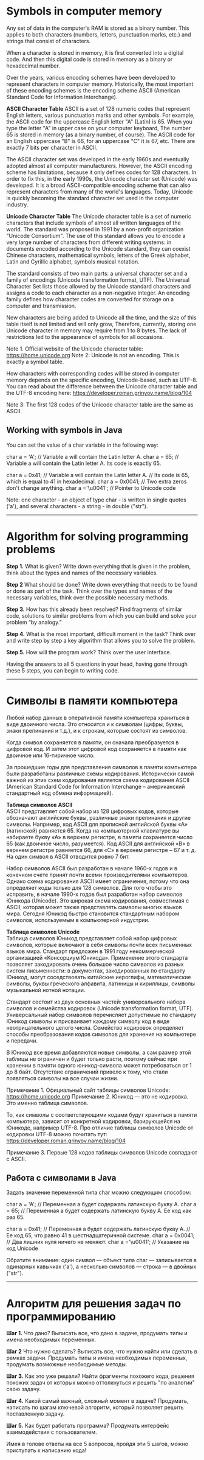 # Symbols in computer memory
Any set of data in the computer's RAM is stored as a binary number.
This applies to both characters (numbers, letters, punctuation marks, etc.) and strings that consist of characters.

When a character is stored in memory, it is first converted into a digital code.
And then this digital code is stored in memory as a binary or hexadecimal number.

Over the years, various encoding schemes have been developed to represent characters in computer memory.
Historically, the most important of these encoding schemes is the encoding scheme
ASCII (American Standard Code for Information Interchange).

**ASCII Character Table**
ASCII is a set of 128 numeric codes that represent English letters,
various punctuation marks and other symbols.
For example, the ASCII code for the uppercase English letter "A" (Latin) is 65.
When you type the letter "A" in upper case on your computer keyboard,
The number 65 is stored in memory (as a binary number, of course).
The ASCII code for an English uppercase "B" is 66, for an uppercase "C" it is 67, etc.
There are exactly 7 bits per character in ASCII.

The ASCII character set was developed in the early 1960s and eventually adopted
almost all computer manufacturers. However, the ASCII encoding scheme has limitations,
because it only defines codes for 128 characters. In order to fix this,
in the early 1990s, the Unicode character set (Unicode) was developed.
It is a broad ASCII-compatible encoding scheme that can also represent characters from many of the world's languages.
Today, Unicode is quickly becoming the standard character set used in the computer industry.

**Unicode Character Table**
The Unicode character table is a set of numeric characters that include
symbols of almost all written languages of the world. The standard was proposed in 1991 by a non-profit organization
"Unicode Consortium". The use of this standard allows you to encode a very large number of characters
from different writing systems: in documents encoded according to the Unicode standard, they can coexist
Chinese characters, mathematical symbols, letters of the Greek alphabet, Latin and Cyrillic alphabet, symbols
musical notation.

The standard consists of two main parts: a universal character set and a family of encodings
(Unicode transformation format, UTF). The Universal Character Set lists those allowed by the Unicode standard
characters and assigns a code to each character as a non-negative integer.
An encoding family defines how character codes are converted for storage on a computer and transmission.

New characters are being added to Unicode all the time, and the size of this table itself is not limited and will only grow,
Therefore, currently, storing one Unicode character in memory may require from 1 to 8 bytes.
The lack of restrictions led to the appearance of symbols for all occasions.

Note 1. Official website of the Unicode character table: https://home.unicode.org
Note 2: Unicode is not an encoding. This is exactly a symbol table.

How characters with corresponding codes will be stored in computer memory depends on the specific encoding,
Unicode-based, such as UTF-8.
You can read about the difference between the Unicode character table and the UTF-8 encoding here: https://developer.roman.grinyov.name/blog/104

Note 3: The first 128 codes of the Unicode character table are the same as ASCII.

## Working with symbols in Java

You can set the value of a char variable in the following way:

char a = 'A'; // Variable a will contain the Latin letter A.
char a = 65; // Variable a will contain the Latin letter A. Its code is exactly 65.

char a = 0x41; // Variable a will contain the Latin letter A. // Its code is 65, which is equal to 41 in hexadecimal.
char a = 0x0041; // Two extra zeros don't change anything.
char a ='\u0041'; // Pointer to Unicode code

Note:
one character - an object of type char - is written in single quotes ('a'),
and several characters - a string - in double ("str").

-------------------------------------------------- -----------------------
# Algorithm for solving programming problems

**Step 1.**
What is given?
Write down everything that is given in the problem, think about the types and names of the necessary variables.

**Step 2**
What should be done?
Write down everything that needs to be found or done as part of the task.
Think over the types and names of the necessary variables, think over the possible necessary methods.

**Step 3.**
How has this already been resolved?
Find fragments of similar code, solutions to similar problems from which you can build and solve your problem “by analogy.”

**Step 4.**
What is the most important, difficult moment in the task?
Think over and write step by step a key algorithm that allows you to solve the problem.

**Step 5.**
How will the program work?
Think over the user interface.

Having the answers to all 5 questions in your head, having gone through these 5 steps, you can begin to writing code.

____________________________________________________

# Символы в памяти компьютера
Любой набор данных в оперативной памяти компьютера храниться в виде двоичного числа.
Это относится и к символам (цифры, буквы, знаки препинания и т.д.), и к строкам, которые состоят из символов.

Когда символ сохраняется в памяти, он сначала преобразуется в цифровой код.
И затем этот цифровой код сохраняется в памяти как двоичное или 16-тиричное число.

За прошедшие годы для представления символов в памяти компьютера были разработаны различные схемы кодирования.
Исторически самой важной из этих схем кодирования является схема кодирования
ASCII (American Standard Code for Information Interchange – американский стандартный код обмена информацией).

**Таблица символов ASCII**  
ASCII представляет собой набор из 128 цифровых кодов, которые обозначают английские буквы,
различные знаки препинания и другие символы.
Например, код ASCII для прописной английской буквы «А» (латинской) равняется 65.
Когда на компьютерной клавиатуре вы набираете букву «А» в верхнем регистре,
в памяти сохраняется число 65 (как двоичное число, разумеется).
Код ASCII для английской «В» в верхнем регистре равняется 66, для «С» в верхнем регистре – 67 и т. д.
На один символ в ASCII отводится ровно 7 бит.

Набор символов ASCII был разработан в начале 1960-х годов и в конечном счете принят
почти всеми производителями компьютеров. Однако схема кодирования ASCII имеет ограничения,
потому что она определяет коды только для 128 символов. Для того чтобы это исправить,
в начале 1990-х годов был разработан набор символов Юникода (Unicode).
Это широкая схема кодирования, совместимая с ASCII, которая может также представлять символы многих языков мира.
Сегодня Юникод быстро становится стандартным набором символов, используемым в компьютерной индустрии.

**Таблица символов Unicode**  
Таблица символов Юникод представляет собой набор цифровых символов, которые включают в себя
символы почти всех письменных языков мира. Стандарт предложен в 1991 году некоммерческой организацией
«Консорциум Юникода». Применение этого стандарта позволяет закодировать очень большое число символов
из разных систем письменности: в документах, закодированных по стандарту Юникод, могут соседствовать
китайские иероглифы, математические символы, буквы греческого алфавита, латиницы и кириллицы, символы
музыкальной нотной нотации.

Стандарт состоит из двух основных частей: универсального набора символов и семейства кодировок
(Unicode transformation format, UTF). Универсальный набор символов перечисляет допустимые по стандарту Юникод
символы и присваивает каждому символу код в виде неотрицательного целого числа.
Семейство кодировок определяет способы преобразования кодов символов для хранения на компьютере и передачи.

В Юникод все время добавляются новые символы, а сам размер этой таблицы не ограничен и будет только расти,
поэтому сейчас при хранении в памяти одного юникод-символа может потребоваться от 1 до 8 байт.
Отсутствие ограничений привело к тому, что стали появляться символы на все случаи жизни.

Примечание 1. Официальный сайт таблицы символов Unicode: https://home.unicode.org
Примечание 2. Юникод — это не кодировка. Это именно таблица символов.

То, как символы с соответствующими кодами будут храниться в памяти компьютера, зависит от конкретной кодировки,
базирующейся на Юникоде, например UTF-8.
Про отличие таблицы символов Unicode от кодировки UTF-8 можно почитать тут: https://developer.roman.grinyov.name/blog/104

Примечание 3. Первые 128 кодов таблицы символов Unicode совпадают с ASCII.

## Работа с символами в Java

Задать значение переменной типа char можно следующим способом:

char a = 'A'; // Переменная а будет содержать латинскую букву А.
char a = 65; // Переменная а будет содержать латинскую букву А. Ее код как раз 65.

char a = 0x41; // Переменная а будет содержать латинскую букву А. // Ее код 65, что равно 41 в шестнадцатеричной системе.
char a = 0x0041; // Два лишних нуля ничего не меняют.
char a ='\u0041'; // Указание на код Unicode

Обратите внимание:
один символ — объект типа char — записывается в одинарных кавычках ('a'),
а несколько символов — строка — в двойных ("str").

-------------------------------------------------------------------------

# Алгоритм для решения задач по программированию

**Шаг 1.**
Что дано?
Выписать все, что дано в задаче, продумать типы и имена необходимых переменных.

**Шаг 2**
Что нужно сделать?
Выписать все, что нужно найти или сделать в рамках задачи.
Продумать типы и имена необходимых переменных, продумать возможные необходимые методы.

**Шаг 3.**
Как это уже решали?
Найти фрагменты похожего кода, решения похожих задач от которых можно оттолкнуться и решить "по аналогии" свою задачу.

**Шаг 4.**
Какой самый важный, сложный момент в задаче?
Продумать, написать по шагам ключевой алгоритм, который позволяет решить поставленную задачу.

**Шаг 5.**
Как будет работать программа?
Продумать интерфейс взаимодействия с пользователем.

Имея в голове ответы на все 5 вопросов, пройдя эти 5 шагов, можно приступать к написанию кода!